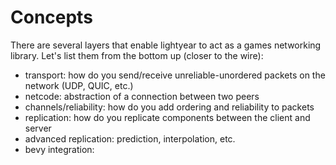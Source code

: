 # Concepts


There are several layers that enable lightyear to act as a games networking library.
Let's list them from the bottom up (closer to the wire):
- transport: how do you send/receive unreliable-unordered packets on the network (UDP, QUIC, etc.)
- netcode: abstraction of a connection between two peers
- channels/reliability: how do you add ordering and reliability to packets
- replication: how do you replicate components between the client and server
- advanced replication: prediction, interpolation, etc.
- bevy integration: 
